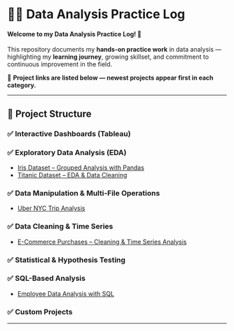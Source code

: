 # 👩‍💻 Data Analysis Practice Log

#### Welcome to my Data Analysis Practice Log! 🙏

This repository documents my **hands-on practice work** in data analysis — highlighting my **learning journey**, growing skillset, and commitment to continuous improvement in the field.

🔗 **Project links are listed below — newest projects appear first in each category.**

---

## 📁 Project Structure

### ✅ Interactive Dashboards (Tableau)
### ✅ Exploratory Data Analysis (EDA)
- [Iris Dataset – Grouped Analysis with Pandas](https://github.com/Ambily313/Iris-Species-Analysis-with-Grouping-Aggregation-in-Pandas)
- [Titanic Dataset – EDA & Data Cleaning](https://github.com/Ambily313/Titanic-Pandas-EDA)
### ✅ Data Manipulation & Multi-File Operations
- [Uber NYC Trip Analysis ](https://github.com/Ambily313/Uber-NYC-Trip-Analysis)
### ✅ Data Cleaning & Time Series
- [E-Commerce Purchases – Cleaning & Time Series Analysis](https://github.com/Ambily313/E-Commerce-Purchases-Data-Cleaning-Time-Series-Analysis)
### ✅ Statistical & Hypothesis Testing
### ✅ SQL-Based Analysis
- [Employee Data Analysis with SQL](https://github.com/Ambily313/Data-Analysis-Using-SQL/tree/main)
### ✅ Custom Projects
---




